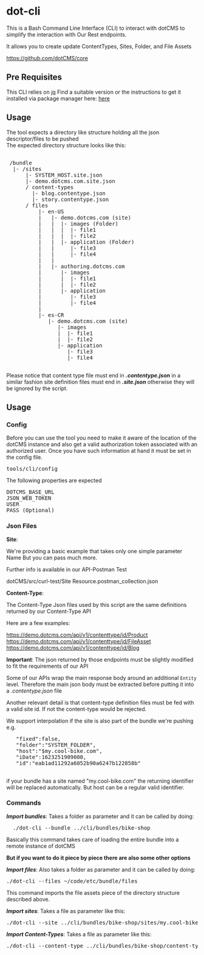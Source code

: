 
# dot-cli

This is a Bash Command Line Interface (CLI) to interact with dotCMS to simplify the interaction with Our Rest endpoints.  

It allows you to create update ContentTypes, Sites, Folder, and File Assets
 

https://github.com/dotCMS/core

## Pre Requisites

This CLI relies on 
[jq](https://stedolan.github.io/jq)
Find a suitable version or the instructions to get it installed via package manager here:
[here](https://stedolan.github.io/jq/download/)

## Usage

The tool expects a directory like structure holding all the json descriptor/files to be pushed   
The expected directory structure looks like this:

<pre>

 /bundle
  |- /sites
      |- SYSTEM_HOST.site.json
      |- demo.dotcms.com.site.json
      / content-types
        |- blog.contentype.json
        |- story.contentype.json
      / files
          |- en-US 
          |   |- demo.dotcms.com (site)
          |   |  |- images (Folder)
          |   |  |  |- file1
          |   |  |  |- file2
          |   |  |- application (Folder)
          |   |     |- file3
          |   |     |- file4
          |   |
          |   |- authoring.dotcms.com
          |      |- images 
          |      |  |- file1
          |      |  |- file2
          |      |- application
          |         |- file3
          |         |- file4             
          |     
          |- es-CR 
             |- demo.dotcms.com (site)
                |- images 
                |  |- file1
                |  |- file2
                |- application
                   |- file3
                   |- file4
                   
</pre>


Please notice that content type file must end in **_.contentype.json_**
in a similar fashion site definition files must end in **_.site.json_** 
otherwise they will be ignored by the script.

## Usage

### Config

Before you can use the tool you need to make it aware of the location of the dotCMS instance 
and also get a valid authorization token associated with an authorized user.
Once you have such information at hand it must be set in the config file. 

<pre>
tools/cli/config    
</pre>

The following properties are expected
  
<pre>
DOTCMS_BASE_URL
JSON_WEB_TOKEN
USER
PASS (Optional)
</pre>

### Json Files

**Site**:

We're providing a basic example that takes only one simple parameter Name
But you can pass much more. 

Further info is available in our API-Postman Test

dotCMS/src/curl-test/Site Resource.postman_collection.json 


**Content-Type**:

The Content-Type Json files used by this script are the same definitions returned by our Content-Type API

Here are a few examples:

https://demo.dotcms.com/api/v1/contenttype/id/Product \
https://demo.dotcms.com/api/v1/contenttype/id/FileAsset \
https://demo.dotcms.com/api/v1/contenttype/id/Blog 

**Important**: The json returned by those endpoints must be slightly modified to fit the requirements of our API

Some of our APIs wrap the main response body around an additional `Entity` level. 
Therefore the main json body must be extracted before putting it into a _.contentype.json_ file

Another relevant detail is that content-type definition files must be fed with a valid site id. If not the content-type would be rejected.

We support interpolation if the site is also part of the bundle we're pushing
e.g.

  <pre>
   "fixed":false,
   "folder":"SYSTEM_FOLDER",
   "host":"$my.cool-bike.com",
   "iDate":1623251909000,
   "id":"eab1ad11292a6052b90a6247b122858b"
  </pre>    

if your bundle has a site named "my.cool-bike.com" the returning identifier will be replaced automatically.
But host can be a regular valid identifier.   

### Commands

**_Import bundles_**: Takes a folder as parameter and it can be called by doing:
<pre>
  ./dot-cli --bundle ../cli/bundles/bike-shop  
</pre>
Basically this command takes care of loading the entire bundle into a remote instance of dotCMS

**But if you want to do it piece by piece there are also some other options**

**_Import files_**: Also takes a folder as parameter and it can be called by doing:
<pre>
./dot-cli --files ~/code/etc/bundle/files
</pre>
This command imports the file assets piece of the directory structure described above. 

**_Import sites_**: Takes a file as parameter like this:
<pre>
./dot-cli --site ../cli/bundles/bike-shop/sites/my.cool-bike.com.site.json
</pre>

**_Import Content-Types_**: Takes a file as parameter like this:
<pre>
./dot-cli --content-type ../cli/bundles/bike-shop/content-types/bike.contenttype.json
</pre>